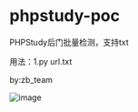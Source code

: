 ﻿# phpstudy-poc

PHPStudy后门批量检测，支持txt

用法：1.py url.txt

by:zb_team

![image](https://github.com/hackxc/phpstudy-poc/blob/master/poc.jpg)

